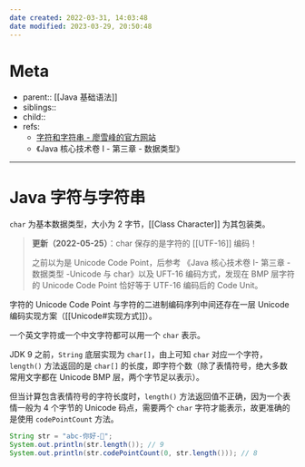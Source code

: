 ```yaml
---
date created: 2022-03-31, 14:03:48
date modified: 2023-03-29, 20:50:48
---
```


# Meta

- parent:: [[Java 基础语法]]
- siblings::
- child::
- refs:
    - [字符和字符串 - 廖雪峰的官方网站](https://www.liaoxuefeng.com/wiki/1252599548343744/1255938912141568)
    - 《Java 核心技术卷 I - 第三章 - 数据类型》

---

# Java 字符与字符串

`char` 为基本数据类型，大小为 2 字节，[[Class Character]] 为其包装类。

> **更新（2022-05-25）**：char 保存的是字符的 [[UTF-16]] 编码！
>
> 之前以为是 Unicode Code Point，后参考 《Java 核心技术卷 I- 第三章 - 数据类型 -Unicode 与 char》以及 UFT-16 编码方式，发现在 BMP 层字符的 Unicode Code Point 恰好等于 UTF-16 编码后的 Code Unit。

字符的 Unicode Code Point 与字符的二进制编码序列中间还存在一层 Unicode 编码实现方案（[[Unicode#实现方式]]）。

一个英文字符或一个中文字符都可以用一个 `char` 表示。

JDK 9 之前，`String` 底层实现为 `char[]`，由上可知 `char` 对应一个字符，`length()` 方法返回的是 `char[]` 的长度，即字符个数（除了表情符号，绝大多数常用文字都在 Unicode BMP 层，两个字节足以表示）。

但当计算包含表情符号的字符长度时，`length()` 方法返回值不正确，因为一个表情一般为 4 个字节的 Unicode 码点，需要两个 `char` 字符才能表示，故更准确的是使用 `codePointCount` 方法。

```java
String str = "abc-你好-👋";
System.out.println(str.length()); // 9
System.out.println(str.codePointCount(0, str.length())); // 8
```
